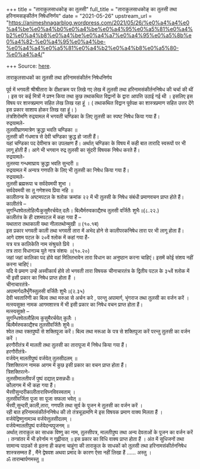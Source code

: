 +++
title = "ताराकुलसाधकोङ् का तुलसी"
full_title = "ताराकुलसाधकोङ् का तुलसी तथा हरिनामसङ्कीर्तन निषेधनिर्णय"
date = "2021-05-26"
upstream_url = "https://animeshnagarblog.wordpress.com/2021/05/26/%e0%a4%a4%e0%a4%be%e0%a4%b0%e0%a4%be%e0%a4%95%e0%a5%81%e0%a4%b2%e0%a4%b8%e0%a4%be%e0%a4%a7%e0%a4%95%e0%a5%8b%e0%a4%82-%e0%a4%95%e0%a4%be-%e0%a4%a4%e0%a5%81%e0%a4%b2%e0%a4%b8%e0%a5%80-%e0%a4%a4/"

+++
Source: [here](https://animeshnagarblog.wordpress.com/2021/05/26/%e0%a4%a4%e0%a4%be%e0%a4%b0%e0%a4%be%e0%a4%95%e0%a5%81%e0%a4%b2%e0%a4%b8%e0%a4%be%e0%a4%a7%e0%a4%95%e0%a5%8b%e0%a4%82-%e0%a4%95%e0%a4%be-%e0%a4%a4%e0%a5%81%e0%a4%b2%e0%a4%b8%e0%a5%80-%e0%a4%a4/).

ताराकुलसाधकों का तुलसी तथा हरिनामसंकीर्तन निषेधनिर्णय

पूर्व में भगवती श्रीश्रीतारा के दीक्षाक्रम पर लिखे गए लेख में तुलसी तथा
हरिनामसंकीर्तननिषेध की चर्चा की थीं । इस पर कई मित्रों ने प्रश्न किया
तथा कुछ तथाकथित विद्वानों के द्वारा आपत्ति उठाई गई थी । इसलिए इस विषय पर
शास्त्रप्रमाण सहित लेख लिख रहा हूं । ( तथाकथित विद्वान पूर्वपक्ष का
शास्त्रप्रमाण सहित उत्तर देंगे इस प्रकार साशाय होकर लिख रहा हूं। )  
तंत्रशिरोमणि रुद्रयामल में भगवती चण्डिका के लिए तुलसी का स्पष्ट निषेध
किया गया हैं।  
रुद्रयामले-  
तुलसीघ्राणमात्रेण क्रुद्धा भवति चण्डिका ॥  
तुलसी की गंधमात्र से देवी चण्डिका क्रुद्ध हो जाती हैं।  
यहां चण्डिका पद देवीमात्र का उपलक्षण हैं। अर्थात् चण्डिका के विषय में
कही बात तारादि स्वरूपों पर भी लागू होती हैं। आगे भी भगवान रुद्र तुलसी का
सुंदरी विषयक निषेध करते हैं।  
रुद्रयामले-  
तुलस्या गन्धमाघ्राय क्रुद्धा भवति सुन्दरी ॥  
रुद्रयामल में अन्यत्र गणपति के लिए भी तुलसी का निषेध किया गया हैं।  
रुद्रयामले-  
तुलसी ब्रह्मरूपा च सर्वदेवमयी शुभा ।  
सर्वदेवमयी सा तु गणेशस्य प्रिया नहि ॥  
कालीतन्त्र के अष्टमपटल के श्लोक क्रमांक २२ में भी तुलसी के निषेध संबंधी
प्रमाणवचन प्राप्त होते हैं।  
कालीतंत्रे –  
सुगन्धिश्वेतलोहित्यैःकुसुमैरर्चयेत् दलैः। बिल्वैर्मरुवकाद्यैश्च तुलसी
वर्जितैः शुभैः॥(८.२२.)  
कालीतंत्र के ही दशमपटल में कहा गया हैं –  
यथातारा तथाकाली यथा नीलातथोन्मुखी ॥ (१०.१ब)  
इस प्रकार भगवती काली तथा भगवती तारा में अभेद होने से कालीपरकनिषेध तारा
पर भी लागू होता हैं।  
आगे दशम पटल के २०वें श्लोक में कहां गया हैं-  
यत्र यत्र कालिकेति नाम संश्रुयते प्रिये ।  
तत्र तारा विधानञ्च युते नात्र संशयः ॥(१०.२०)  
जहां जहां कालिका पद होवे वहां मिलितभावेन तारा विधान का अनुष्ठान करना
चाहिएं। इसमें कोई संशय नहीं करना चाहिएं।  
यदि ये प्रमाण उन्हें अस्वीकार्य होवे तो भगवती तारा विषयक चीनाचारतंत्र के
द्वितीय पटल के ३५वें श्लोक में भी इसी प्रकार का निषेध प्राप्त होता हैं
।  
चीनाचारतंत्रे-  
अपामार्गदलैर्भृंगैस्तुलसी वर्जितैः शुभैः॥(२.३५)  
देवी भवतारिणी का बिल्व तथा मरुआ से अर्चन करे , परन्तु अपामार्ग, भृंगराज
तथा तुलसी का वर्जन करें ।  
मत्स्यसूक्त नामक आगमशास्त्र में भी इसी प्रकार का निषेध वचन प्राप्त होता
हैं।  
मत्स्यसूक्ते –  
सुगन्धिश्वेतलौहित्य कुसुमैरर्चयेत् कुलैः ।  
बिल्वैर्मरुवकाद्यैश्च तुलसीवर्जितैः शुभैः॥  
श्वेत तथा रक्तपुष्पों से शक्तिपूजा करें। बिल्व तथा मरूआ के पत्र से
शक्तिपूजा करें परन्तु तुलसी का वर्जन करें ।  
हरगौरीतंत्र में मालती तथा तुलसी का तारापूजा में निषेध किया गया हैं।  
हरगौरीतंत्रे-  
वर्जयेन् मालतीपुष्पं वर्जयेत् तुलसीदलम् ॥  
त्रिशक्तिरत्न नामक आगम में कुछ इसी प्रकार का वचन प्राप्त होता हैं।  
त्रिशक्तिरत्ने-  
तुलसीमालतीवर्जं पुष्पं दद्यात् प्रसन्नधीः॥  
कौलागम में भी कहा गया हैं।  
भैरवीसुन्दरीकालीताराविघ्नविवस्वताम् ।  
तुलसीवर्जिता पूजा सा पूजा सफला भवेत् ॥  
भैरवी,सुन्दरी,काली,तारा, गणपति तथा सूर्य के पूजन मे तुलसी का वर्जन करें
।  
रही बात हरिनामसंकीर्तननिषेध की तो तंत्रचूडामणि मे इस विषयक प्रमाण वाक्य
मिलता हैं ।  
वर्जयेद्विष्णुनामञ्च वर्जयेत्तुलसीदलम् ।  
वर्जयेन्मालतीपुष्पं वर्जयेदन्यपूजनम् ॥  
अर्थात् ताराकुल का साधक विष्णु का नाम, तुलसीपत्र, मालतीपुष्प तथा अन्य
देवताओं के पूजन का वर्जन करें । तन्त्रांतर में भी हरेर्नाम न गृह्णीयात्
॥ इस प्रकार का विधि वाक्य प्राप्त होता हैं । अंत में सुधिजनों तथा
सामान्य पाठकों से इतना ही कहना चाहूंगा की ताराकुल के साधकों को तुलसी तथा
हरिनामसंकीर्तननिषेध शास्त्रसम्मत हैं , मैंने द्वेषवश अथवा प्रमाद के कारण
ऐसा नहीं लिखा हैं …… अस्तु ।  
ॐ ताराम्बार्पणमस्तु ॥

